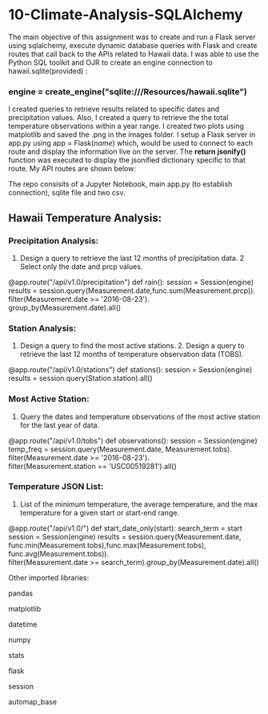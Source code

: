 # 10-Climate-Analysis-SQLAlchemy

The main objective of this assignment was to create and run a Flask server using sqlalchemy, execute dynamic database queries with Flask and create routes that call back to the APIs related to Hawaii data. I was able to use the Python SQL toolkit and OJR to create an engine connection to hawaii.sqlite(provided) : 

### engine = create_engine("sqlite:///Resources/hawaii.sqlite")

I created queries to retrieve results related to specific dates and precipitation values. Also, I created a query to retrieve the the total temperature observations within a year range. I created two plots using matplotlib and saved the .png in the images folder. I setup a Flask server in app.py using app = Flask(_name_) which, would be used to connect to each route and display the information live on the server. The **return jsonify()** function was executed to display the jsonified dictionary specific to that route. My API routes are shown below:

The repo consisits of a Jupyter Notebook, main app.py (to establish connection), sqlite file and two csv.

## Hawaii Temperature Analysis:

### Precipitation Analysis:

1. Design a query to retrieve the last 12 months of precipitation data. 2 Select only the date and prcp values.

@app.route("/api/v1.0/precipitation")
def rain():
    session = Session(engine)
    results = session.query(Measurement.date,func.sum(Measurement.prcp)).\
    filter(Measurement.date >= '2016-08-23').\
    group_by(Measurement.date).all()

### Station Analysis:

1. Design a query to find the most active stations. 2. Design a query to retrieve the last 12 months of temperature observation data (TOBS).

@app.route("/api/v1.0/stations")
def stations():
    session = Session(engine)
    results = session.query(Station.station).all()
    
### Most Active Station:

1. Query the dates and temperature observations of the most active station for the last year of data.

@app.route("/api/v1.0/tobs")
def observations():
    session = Session(engine)
    temp_freq = session.query(Measurement.date, Measurement.tobs).\
        filter(Measurement.date >= '2016-08-23').\
        filter(Measurement.station == 'USC00519281').all()
 
 
 ### Temperature JSON List:
 
 1. List of the minimum temperature, the average temperature, and the max temperature for a given start or start-end range.

@app.route("/api/v1.0/<start>")
def start_date_only(start):
    search_term = start
    session = Session(engine)
    results = session.query(Measurement.date, func.min(Measurement.tobs),func.max(Measurement.tobs), func.avg(Measurement.tobs)).\
         filter(Measurement.date >= search_term).group_by(Measurement.date).all()


Other imported libraries:

pandas

matplotlib

datetime

numpy

stats

flask

session

automap_base
